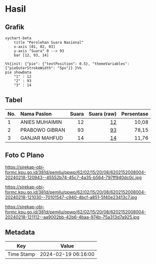 # Hasil

## Grafik

```mermaid
xychart-beta
    title "Perolehan Suara Nasional"
    x-axis [01, 02, 03]
    y-axis "Suara" 0 --> 93
    bar [12, 93, 14]
```

```mermaid
%%{init: {"pie": {"textPosition": 0.5}, "themeVariables": {"pieOuterStrokeWidth": "5px"}} }%%
pie showData
    "1" : 12
    "2" : 93
    "3" : 14
```

## Tabel

| No. | Nama Paslon    | Suara | Suara (raw) | Persentase |
|:--- |:-------------- | -----:| -----------:| ----------:|
| 1   | ANIES MUHAIMIN | 12    | [12][p-1]   | 10,08      |
| 2   | PRABOWO GIBRAN | 93    | [93][p-2]   | 78,15      |
| 3   | GANJAR MAHFUD  | 14    | [14][p-3]   | 11,76      |


[p-1]: https://github.com/gigit-pemilu/pemilu-2024/blob/main/pilpres/hitung-suara/sub/62-kalimantan-tengah/sub/02-kotawaringin-timur/sub/15-bukit-santuai/sub/2008-tumbang-payang/sub/004-tps/sub/paslon-1.txt
[p-2]: https://github.com/gigit-pemilu/pemilu-2024/blob/main/pilpres/hitung-suara/sub/62-kalimantan-tengah/sub/02-kotawaringin-timur/sub/15-bukit-santuai/sub/2008-tumbang-payang/sub/004-tps/sub/paslon-2.txt
[p-3]: https://github.com/gigit-pemilu/pemilu-2024/blob/main/pilpres/hitung-suara/sub/62-kalimantan-tengah/sub/02-kotawaringin-timur/sub/15-bukit-santuai/sub/2008-tumbang-payang/sub/004-tps/sub/paslon-3.txt

## Foto C Plano

https://sirekap-obj-formc.kpu.go.id/381d/pemilu/ppwp/62/02/15/20/08/6202152008004-20240218-120943--45552b74-45c7-4a35-b564-797ff940dc0c.jpg

https://sirekap-obj-formc.kpu.go.id/381d/pemilu/ppwp/62/02/15/20/08/6202152008004-20240218-121030--70101547-c940-4bcf-a851-5f40e23413c7.jpg

https://sirekap-obj-formc.kpu.go.id/381d/pemilu/ppwp/62/02/15/20/08/6202152008004-20240218-121112--aa9002bb-42b6-4baa-974b-75a313d7a925.jpg


## Metadata

| Key        | Value               |
| ---------- | ------------------- |
| Time Stamp | 2024-02-19 06:16:00 |




